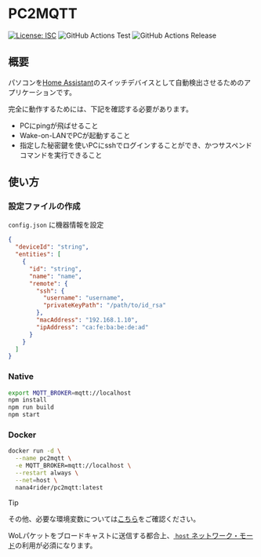 # PC2MQTT

[![License: ISC](https://img.shields.io/github/license/nana4rider/pc2mqtt)](LICENSE)
![GitHub Actions Test](https://github.com/nana4rider/pc2mqtt/actions/workflows/test.yml/badge.svg)
![GitHub Actions Release](https://github.com/nana4rider/pc2mqtt/actions/workflows/release.yml/badge.svg)

## 概要

パソコンを[Home Assistant](https://www.home-assistant.io/)のスイッチデバイスとして自動検出させるためのアプリケーションです。

完全に動作するためには、下記を確認する必要があります。

- PCにpingが飛ばせること
- Wake-on-LANでPCが起動すること
- 指定した秘密鍵を使いPCにsshでログインすることができ、かつサスペンドコマンドを実行できること

## 使い方

### 設定ファイルの作成

`config.json` に機器情報を設定

```json
{
  "deviceId": "string",
  "entities": [
    {
      "id": "string",
      "name": "name",
      "remote": {
        "ssh": {
          "username": "username",
          "privateKeyPath": "/path/to/id_rsa"
        },
        "macAddress": "192.168.1.10",
        "ipAddress": "ca:fe:ba:be:de:ad"
      }
    }
  ]
}
```

### Native

```sh
export MQTT_BROKER=mqtt://localhost
npm install
npm run build
npm start
```

### Docker

```sh
docker run -d \
  --name pc2mqtt \
  -e MQTT_BROKER=mqtt://localhost \
  --restart always \
  --net=host \
  nana4rider/pc2mqtt:latest
```

> [!TIP]  
> その他、必要な環境変数については[こちら](src/env.ts)をご確認ください。
>
> WoLパケットをブロードキャストに送信する都合上、[ `host` ネットワーク・モード](https://docs.docker.jp/network/host.html)の利用が必須になります。
